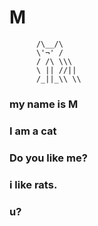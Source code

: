 # M

          /\__/\   
          \'¬' / 
          / /\ \\\
          \ || //|| 
          /_||_\\ \\


### my name is M
### I am a cat
### Do you like me?
### i like rats.
### u?



